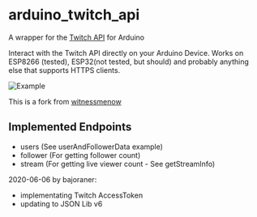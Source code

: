 # arduino_twitch_api
A wrapper for the [Twitch API](https://dev.twitch.tv/docs/api/reference/) for Arduino

Interact with the Twitch API directly on your Arduino Device. Works on ESP8266 (tested), ESP32(not tested, but should) and probably anything else that supports HTTPS clients.

![Example](https://i.imgur.com/xMxX4YD.png)

This is a fork from [witnessmenow](https://github.com/witnessmenow/arduino_twitch_api)

## Implemented Endpoints

- users (See userAndFollowerData example)
- follower (For getting follower count)
- stream (For getting live viewer count - See getStreamInfo)

2020-06-06 by bajoraner:
- implementating Twitch AccessToken
- updating to JSON Lib v6
